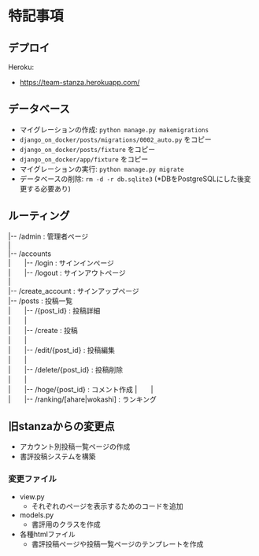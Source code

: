 # 特記事項

## デプロイ

Heroku:
- https://team-stanza.herokuapp.com/

## データベース
- マイグレーションの作成: `python manage.py makemigrations`
- `django_on_docker/posts/migrations/0002_auto.py` をコピー
- `django_on_docker/posts/fixture` をコピー
- `django_on_docker/app/fixture` をコピー
- マイグレーションの実行: `python manage.py migrate`
- データベースの削除: `rm -d -r db.sqlite3` (*DBをPostgreSQLにした後変更する必要あり)

## ルーティング
|-- /admin : 管理者ページ \
| \
|-- /accounts  
|　　|-- /login : サインインページ  
|　　|-- /logout : サインアウトページ  
|  
|-- /create_account : サインアップページ  
|-- /posts : 投稿一覧 \
|　　|-- /{post_id} : 投稿詳細 \
|　　| \
|　　|-- /create : 投稿 \
|　　| \
|　　|-- /edit/{post_id} : 投稿編集 \
|　　| \
|　　|-- /delete/{post_id} : 投稿削除 \
|　　| \
|　　|-- /hoge/{post_id} : コメント作成
|　　| \
|　　|-- /ranking/[ahare|wokashi] : ランキング

## 旧stanzaからの変更点
- アカウント別投稿一覧ページの作成
- 書評投稿システムを構築

### 変更ファイル
- view.py
    - それぞれのページを表示するためのコードを追加
- models.py
    - 書評用のクラスを作成
- 各種htmlファイル
    - 書評投稿ページや投稿一覧ページのテンプレートを作成
